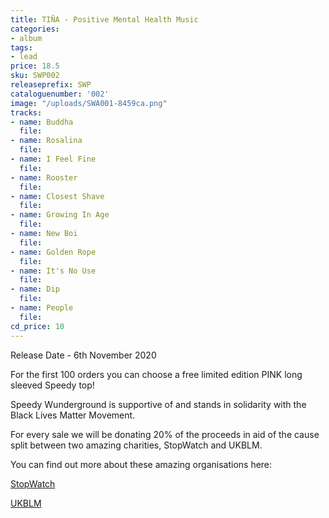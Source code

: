 ```yaml
---
title: TIÑA - Positive Mental Health Music
categories:
- album
tags:
- lead
price: 18.5
sku: SWP002
releaseprefix: SWP
cataloguenumber: '002'
image: "/uploads/SWA001-8459ca.png"
tracks:
- name: Buddha
  file: 
- name: Rosalina
  file: 
- name: I Feel Fine
  file: 
- name: Rooster
  file: 
- name: Closest Shave
  file: 
- name: Growing In Age
  file: 
- name: New Boi
  file: 
- name: Golden Rope
  file: 
- name: It's No Use
  file: 
- name: Dip
  file: 
- name: People
  file: 
cd_price: 10
---
```


Release Date - 6th November 2020

For the first 100 orders you can choose a free limited edition PINK long sleeved Speedy top!

Speedy Wunderground is supportive of and stands in solidarity with the Black Lives Matter Movement.

For every sale we will be donating 20% of the proceeds in aid of the cause split between two amazing charities, StopWatch and UKBLM.

 You can find out more about these amazing organisations here:

<a href="https://www.gofundme.com/f/StopWatch-Campaign-for-Fair-Accountable-Policing" class="btn-reverse">StopWatch</a>

<a href="https://www.gofundme.com/f/ukblm-fund" class="btn-reverse">UKBLM</a>